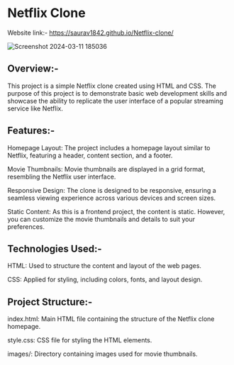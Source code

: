 # Netflix Clone

Website link:- https://saurav1842.github.io/Netflix-clone/

![Screenshot 2024-03-11 185036](https://github.com/saurav1842/Netflix-clone/assets/115726119/c094d41f-fdf8-43de-b4f5-9ec27d51c20a)


## Overview:-
This project is a simple Netflix clone created using HTML and CSS. The purpose of this project is to demonstrate basic web development skills and showcase the ability to replicate the user interface of a popular streaming service like Netflix.

## Features:-
Homepage Layout: The project includes a homepage layout similar to Netflix, featuring a header, content section, and a footer.

Movie Thumbnails:  Movie thumbnails are displayed in a grid format, resembling the Netflix user interface.

Responsive Design: The clone is designed to be responsive, ensuring a seamless viewing experience across various devices and screen sizes.

Static Content: As this is a frontend project, the content is static. However, you can customize the movie thumbnails and details to suit your preferences.

## Technologies Used:-
HTML: Used to structure the content and layout of the web pages.

CSS: Applied for styling, including colors, fonts, and layout design.

## Project Structure:-
index.html: Main HTML file containing the structure of the Netflix clone homepage.

style.css: CSS file for styling the HTML elements.

images/: Directory containing images used for movie thumbnails.
